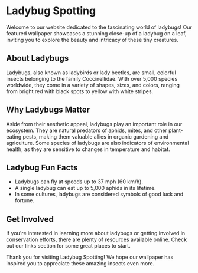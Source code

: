 <!--font:Open Sans-->

# Ladybug Spotting

Welcome to our website dedicated to the fascinating world of ladybugs! Our featured wallpaper showcases a stunning close-up of a ladybug on a leaf, inviting you to explore the beauty and intricacy of these tiny creatures.

## About Ladybugs

Ladybugs, also known as ladybirds or lady beetles, are small, colorful insects belonging to the family Coccinellidae. With over 5,000 species worldwide, they come in a variety of shapes, sizes, and colors, ranging from bright red with black spots to yellow with white stripes.

## Why Ladybugs Matter

Aside from their aesthetic appeal, ladybugs play an important role in our ecosystem. They are natural predators of aphids, mites, and other plant-eating pests, making them valuable allies in organic gardening and agriculture. Some species of ladybugs are also indicators of environmental health, as they are sensitive to changes in temperature and habitat.

## Ladybug Fun Facts

- Ladybugs can fly at speeds up to 37 mph (60 km/h).
- A single ladybug can eat up to 5,000 aphids in its lifetime.
- In some cultures, ladybugs are considered symbols of good luck and fortune.

## Get Involved

If you're interested in learning more about ladybugs or getting involved in conservation efforts, there are plenty of resources available online. Check out our links section for some great places to start.

Thank you for visiting Ladybug Spotting! We hope our wallpaper has inspired you to appreciate these amazing insects even more.

<!--

Write me markdown content of website with wallpaper:

"A close-up of a ladybug on a leaf"

The header of the page should not be copy of the text but rather a real content of the website which is using this wallpaper.


---


# Ladybug Spotting

Welcome to our website dedicated to the fascinating world of ladybugs! Our featured wallpaper showcases a stunning close-up of a ladybug on a leaf, inviting you to explore the beauty and intricacy of these tiny creatures.

## About Ladybugs

Ladybugs, also known as ladybirds or lady beetles, are small, colorful insects belonging to the family Coccinellidae. With over 5,000 species worldwide, they come in a variety of shapes, sizes, and colors, ranging from bright red with black spots to yellow with white stripes.

## Why Ladybugs Matter

Aside from their aesthetic appeal, ladybugs play an important role in our ecosystem. They are natural predators of aphids, mites, and other plant-eating pests, making them valuable allies in organic gardening and agriculture. Some species of ladybugs are also indicators of environmental health, as they are sensitive to changes in temperature and habitat.

## Ladybug Fun Facts

- Ladybugs can fly at speeds up to 37 mph (60 km/h).
- A single ladybug can eat up to 5,000 aphids in its lifetime.
- In some cultures, ladybugs are considered symbols of good luck and fortune.

## Get Involved

If you're interested in learning more about ladybugs or getting involved in conservation efforts, there are plenty of resources available online. Check out our links section for some great places to start.

Thank you for visiting Ladybug Spotting! We hope our wallpaper has inspired you to appreciate these amazing insects even more.


---


Write me a Google font which is best fitting for the website.

Pick from the list:
- Lobster
- Lato
- IBM Plex Sans
- Orbitron
- Futura
- Raleway
- Dancing Script
- Open Sans
- Roboto
- Alegreya
- Exo 2
- Barlow Condensed
- Poppins
- Playfair Display
- Inter
- Montserrat
- Great Vibes


Write just the font name nothing else.


---


Open Sans

-->
